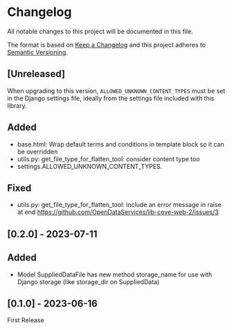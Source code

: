 # Changelog

All notable changes to this project will be documented in this file.

The format is based on [Keep a Changelog](http://keepachangelog.com/en/1.0.0/)
and this project adheres to [Semantic Versioning](http://semver.org/spec/v2.0.0.html).

## [Unreleased]

When upgrading to this version, `ALLOWED_UNKNOWN_CONTENT_TYPES` must be set in the Django settings file, ideally from the settings file included with this library.

## Added

- base.html: Wrap default terms and conditions in template block so it can be overridden
- utils.py: get_file_type_for_flatten_tool: consider content type too
- settings.ALLOWED_UNKNOWN_CONTENT_TYPES.

## Fixed

- utils.py: get_file_type_for_flatten_tool: include an error message in raise at end https://github.com/OpenDataServices/lib-cove-web-2/issues/3

## [0.2.0] - 2023-07-11

## Added

- Model SuppliedDataFile has new method storage_name for use with Django storage (like storage_dir on SuppliedData)

## [0.1.0] - 2023-06-16

First Release

